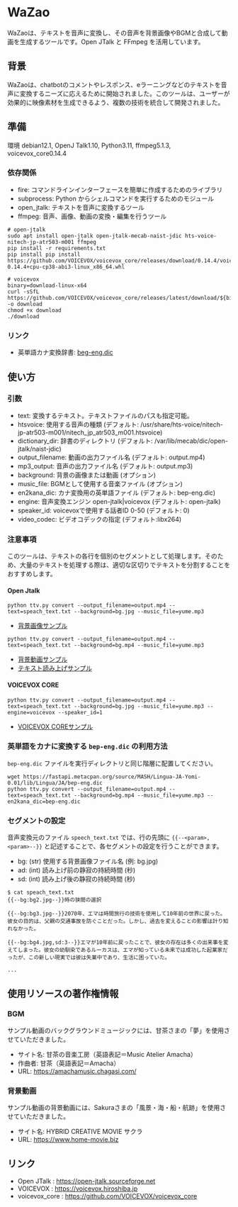 # WaZao
WaZaoは、テキストを音声に変換し、その音声を背景画像やBGMと合成して動画を生成するツールです。Open JTalk と FFmpeg を活用しています。

## 背景
WaZaoは、chatbotのコメントやレスポンス、eラーニングなどのテキストを音声に変換するニーズに応えるために開始されました。このツールは、ユーザーが効果的に映像素材を生成できるよう、複数の技術を統合して開発されました。

## 準備
環境 debian12.1, OpenJ Talk1.10, Python3.11, ffmpeg5.1.3, voicevox_core0.14.4  
### 依存関係
* fire: コマンドラインインターフェースを簡単に作成するためのライブラリ
* subprocess: Python からシェルコマンドを実行するためのモジュール
* open_jtalk: テキストを音声に変換するツール
* ffmpeg: 音声、画像、動画の変換・編集を行うツール
```shell
# open-jtalk
sudo apt install open-jtalk open-jtalk-mecab-naist-jdic hts-voice-nitech-jp-atr503-m001 ffmpeg
pip install -r requirements.txt
pip install pip install https://github.com/VOICEVOX/voicevox_core/releases/download/0.14.4/voicevox_core-0.14.4+cpu-cp38-abi3-linux_x86_64.whl

# voicevox
binary=download-linux-x64
curl -sSfL https://github.com/VOICEVOX/voicevox_core/releases/latest/download/${binary} -o download
chmod +x download
./download
```

### リンク
* 英単語カナ変換辞書: [beg-eng.dic](https://fastapi.metacpan.org/source/MASH/Lingua-JA-Yomi-0.01/lib/Lingua/JA)

## 使い方
### 引数
* text: 変換するテキスト。テキストファイルのパスも指定可能。
* htsvoice: 使用する音声の種類 (デフォルト: /usr/share/hts-voice/nitech-jp-atr503-m001/nitech_jp_atr503_m001.htsvoice)
* dictionary_dir: 辞書のディレクトリ (デフォルト: /var/lib/mecab/dic/open-jtalk/naist-jdic)
* output_filename: 動画の出力ファイル名 (デフォルト: output.mp4)
* mp3_output: 音声の出力ファイル名 (デフォルト: output.mp3)
* background: 背景の画像または動画 (オプション)
* music_file: BGMとして使用する音楽ファイル (オプション)
* en2kana_dic: カナ変換用の英単語ファイル (デフォルト: bep-eng.dic)
* engine: 音声変換エンジン open-jtalk|voicevox (デフォルト: open-jtalk)
* speaker_id: voicevoxで使用する話者ID 0-50 (デフォルト: 0)
* video_codec: ビデオコデックの指定 (デフォルト:libx264)

### 注意事項
このツールは、テキストの各行を個別のセグメントとして処理します。そのため、大量のテキストを処理する際は、適切な区切りでテキストを分割することをおすすめします。

#### Open Jtalk
```shell
python ttv.py convert --output_filename=output.mp4 --text=speach_text.txt --background=bg.jpg --music_file=yume.mp3
```  
* [背景画像サンプル](https://github.com/yoshida-kazuo/WaZao/raw/main/output.mp4)  
```shell
python ttv.py convert --output_filename=output.mp4 --text=speach_text.txt --background=bg.mp4 --music_file=yume.mp3
```  
* [背景動画サンプル](https://github.com/yoshida-kazuo/wazao/raw/main/output_movie.mp4)  
* [テキスト読み上げサンプル](https://github.com/yoshida-kazuo/wazao/raw/main/output.mp3)  

#### VOICEVOX CORE
```shell
python ttv.py convert --output_filename=output.mp4 --text=speach_text.txt --background=bg.jpg --music_file=yume.mp3 --engine=voicevox --speaker_id=1
```
* [VOICEVOX COREサンプル](https://github.com/yoshida-kazuo/wazao/raw/main/output_voicevox.mp4)

### 英単語をカナに変換する `bep-eng.dic` の利用方法
`bep-eng.dic` ファイルを実行ディレクトリと同じ階層に配置してください。
```shell
wget https://fastapi.metacpan.org/source/MASH/Lingua-JA-Yomi-0.01/lib/Lingua/JA/bep-eng.dic
python ttv.py convert --output_filename=output.mp4 --text=speach_text.txt --background=bg.mp4 --music_file=yume.mp3 --en2kana_dic=bep-eng.dic
```

### セグメントの設定
音声変換元のファイル `speech_text.txt` では、行の先頭に `{{--<param>,<param>--}}` と記述することで、各セグメントの設定を行うことができます。
* bg: (str) 使用する背景画像ファイル名 (例: bg.jpg)
* ad: (int) 読み上げ前の静寂の持続時間 (秒)
* sd: (int) 読み上げ後の静寂の持続時間 (秒)
```
$ cat speach_text.txt
{{--bg:bg2.jpg--}}時の狭間の選択

{{--bg:bg3.jpg--}}2070年、エマは時間旅行の技術を使用して10年前の世界に戻った。彼女の目的は、父親の交通事故を防ぐことだった。しかし、過去を変えることの影響は計り知れなかった。

{{--bg:bg4.jpg,sd:3--}}エマが10年前に戻ったことで、彼女の存在は多くの出来事を変えてしまった。彼女の幼馴染であるルーカスは、エマが知っている未来では成功した起業家だったが、この新しい現実では彼は失業中であり、生活に困っていた。

...
```


## 使用リソースの著作権情報
### BGM
サンプル動画のバックグラウンドミュージックには、甘茶さまの「夢」を使用させていただきました。  
* サイト名: 甘茶の音楽工房（英語表記＝Music Atelier Amacha）  
* 作曲者: 甘茶（英語表記＝Amacha）  
* URL: https://amachamusic.chagasi.com/

### 背景動画
サンプル動画の背景動画には、Sakuraさまの「風景・海・船・航跡」を使用させていただきました。  
* サイト名: HYBRID CREATIVE MOVIE サクラ
* URL: https://www.home-movie.biz

## リンク
* Open JTalk : https://open-jtalk.sourceforge.net
* VOICEVOX : https://voicevox.hiroshiba.jp
* voicevox_core : https://github.com/VOICEVOX/voicevox_core
